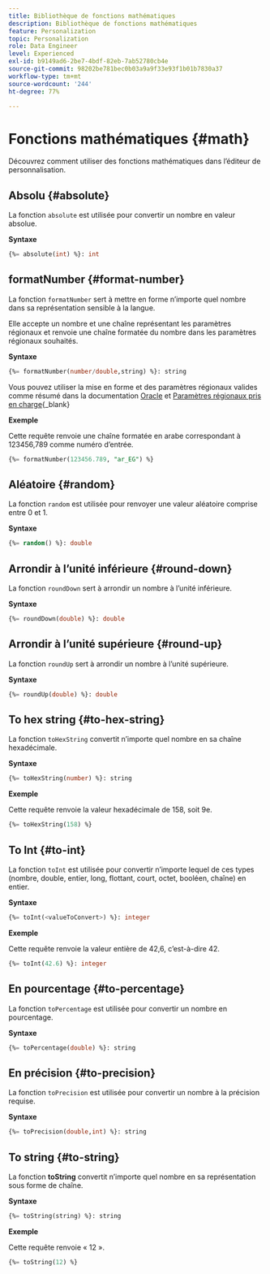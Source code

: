 ```yaml
---
title: Bibliothèque de fonctions mathématiques
description: Bibliothèque de fonctions mathématiques
feature: Personalization
topic: Personalization
role: Data Engineer
level: Experienced
exl-id: b9149ad6-2be7-4bdf-82eb-7ab52780cb4e
source-git-commit: 98202be781bec0b03a9a9f33e93f1b01b7830a37
workflow-type: tm+mt
source-wordcount: '244'
ht-degree: 77%

---
```


# Fonctions mathématiques {#math}

Découvrez comment utiliser des fonctions mathématiques dans l’éditeur de personnalisation.

## Absolu {#absolute}

La fonction `absolute` est utilisée pour convertir un nombre en valeur absolue.

**Syntaxe**

```sql
{%= absolute(int) %}: int
```

## formatNumber {#format-number}

La fonction `formatNumber` sert à mettre en forme n’importe quel nombre dans sa représentation sensible à la langue.

Elle accepte un nombre et une chaîne représentant les paramètres régionaux et renvoie une chaîne formatée du nombre dans les paramètres régionaux souhaités.

**Syntaxe**

```sql
{%= formatNumber(number/double,string) %}: string
```

Vous pouvez utiliser la mise en forme et des paramètres régionaux valides comme résumé dans la documentation [Oracle](https://docs.oracle.com/javase/8/docs/api/java/util/Locale.html) et [Paramètres régionaux pris en charge](https://www.oracle.com/java/technologies/javase/jdk11-suported-locales.html){_blank}

**Exemple**

Cette requête renvoie une chaîne formatée en arabe correspondant à 123456,789 comme numéro d’entrée.

```sql
{%= formatNumber(123456.789, "ar_EG") %}
```

## Aléatoire {#random}

La fonction `random` est utilisée pour renvoyer une valeur aléatoire comprise entre 0 et 1.

**Syntaxe**

```sql
{%= random() %}: double
```

## Arrondir à l’unité inférieure {#round-down}

La fonction `roundDown` sert à arrondir un nombre à l’unité inférieure.

**Syntaxe**

```sql
{%= roundDown(double) %}: double
```

## Arrondir à l’unité supérieure {#round-up}

La fonction `roundUp` sert à arrondir un nombre à l’unité supérieure.

**Syntaxe**

```sql
{%= roundUp(double) %}: double
```

## To hex string {#to-hex-string}

La fonction `toHexString` convertit n’importe quel nombre en sa chaîne hexadécimale.

**Syntaxe**

```sql
{%= toHexString(number) %}: string
```

**Exemple**

Cette requête renvoie la valeur hexadécimale de 158, soit 9e.

```sql
{%= toHexString(158) %}
```

## To Int {#to-int}

La fonction `toInt` est utilisée pour convertir n’importe lequel de ces types (nombre, double, entier, long, flottant, court, octet, booléen, chaîne) en entier.

**Syntaxe**

```sql
{%= toInt(<valueToConvert>) %}: integer
```

**Exemple**

Cette requête renvoie la valeur entière de 42,6, c’est-à-dire 42.

```sql
{%= toInt(42.6) %}: integer
```

## En pourcentage {#to-percentage}

La fonction `toPercentage` est utilisée pour convertir un nombre en pourcentage.

**Syntaxe**

```sql
{%= toPercentage(double) %}: string
```

## En précision {#to-precision}

La fonction `toPrecision` est utilisée pour convertir un nombre à la précision requise.

**Syntaxe**

```sql
{%= toPrecision(double,int) %}: string
```

## To string {#to-string}

La fonction **toString** convertit n’importe quel nombre en sa représentation sous forme de chaîne.

**Syntaxe**

```sql
{%= toString(string) %}: string
```

**Exemple**

Cette requête renvoie « 12 ».

```sql
{%= toString(12) %} 
```
